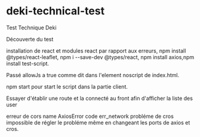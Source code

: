 # deki-technical-test
Test Technique Deki


Découverte du test

installation de react et modules react par rapport aux erreurs, npm install @types/react-leaflet, npm i --save-dev @types/react, npm install axios,npm install test-script.

Passé allowJs a true comme dit dans l'element noscript de index.html.

npm start pour start le script dans la partie client.

Essayer d'établir une route et la connecté au front afin d'afficher la liste des user

erreur de cors name AxiosError code err_network probléme de cros impossible de régler le probléme même en changeant les ports de  axios et cros.

